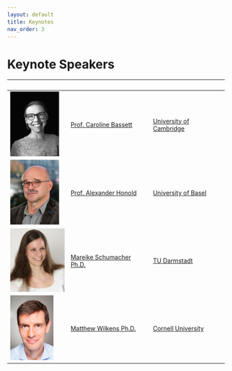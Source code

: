 ```yaml
---
layout: default
title: Keynotes
nav_order: 3
---
```


# Keynote Speakers

&nbsp; |&nbsp; |&nbsp;
-------|-------|--------------
![](/images/ppl/cb.jpeg) | [Prof. Caroline Bassett](https://www.english.cam.ac.uk/people/Caroline.Bassett/) | [University of Cambridge](https://www.cdh.cam.ac.uk)
![](/images/ppl/ah.jpeg) | [Prof. Alexander Honold](https://germanistik.philhist.unibas.ch/de/personen/alexander-honold/) | [University of Basel](https://www.unibas.ch/en.html)
![](/images/ppl/ms.jpeg) | [Mareike Schumacher Ph.D.](https://www.linglit.tu-darmstadt.de/institutlinglit/mitarbeitende/schumacher_ref/index.en.jsp) | [TU Darmstadt](https://www.tu-darmstadt.de/index.en.jsp)
![](/images/ppl/mw.jpeg) | [Matthew Wilkens Ph.D.](https://infosci.cornell.edu/content/wilkens) | [Cornell University](https://www.cornell.edu/)
